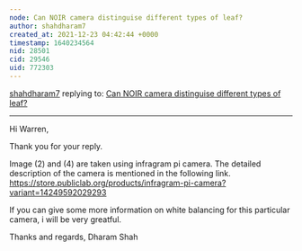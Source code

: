 ```yaml
---
node: Can NOIR camera distinguise different types of leaf?
author: shahdharam7
created_at: 2021-12-23 04:42:44 +0000
timestamp: 1640234564
nid: 28501
cid: 29546
uid: 772303
---
```




[shahdharam7](../profile/shahdharam7) replying to: [Can NOIR camera distinguise different types of leaf?](../notes/shahdharam7/12-17-2021/can-noir-camera-distinguise-different-types-of-leaf)

----
Hi Warren,

Thank you for your reply.

Image (2) and (4) are taken using infragram pi camera. The detailed description of the camera is mentioned in the following link.
https://store.publiclab.org/products/infragram-pi-camera?variant=14249592029293 

If you can give some more information on white balancing for this particular camera, i will be very greatful.

Thanks and regards,
Dharam Shah